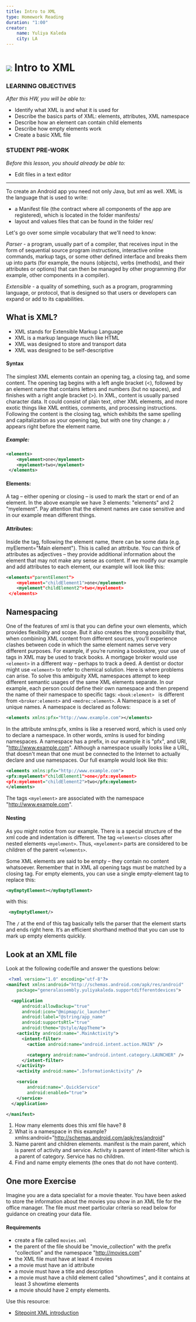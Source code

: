 ```yaml
---
title: Intro to XML
type: Homework Reading
duration: "1:00"
creator:
    name: Yuliya Kaleda
    city: LA
---
```

# ![](https://ga-dash.s3.amazonaws.com/production/assets/logo-9f88ae6c9c3871690e33280fcf557f33.png) Intro to XML

### LEARNING OBJECTIVES
*After this HW, you will be able to:*
- Identify what XML is and what it is used for
- Describe the basics parts of XML: elements, attributes, XML namespace
- Describe how an element can contain child elements
- Describe how empty elements work
- Create a basic XML file

### STUDENT PRE-WORK
*Before this lesson, you should already be able to:*
- Edit files in a text editor


---

To create an Android app you need not only Java, but xml as well. XML is the language that is used to write:

* a Manifest file (the contract where all components of the app are registered), which is located in the folder manifests/
* layout and values files that can be found in the folder res/

Let's go over some simple vocabulary that we'll need to know:

*Parser* - a program, usually part of a compiler, that receives input in the form of sequential source program instructions, interactive online commands, markup tags, or some other defined interface and breaks them up into parts (for example, the nouns (objects), verbs (methods), and their attributes or options) that can then be managed by other programming (for example, other components in a compiler).

*Extensible* - a quality of something, such as a program, programming language, or protocol, that is designed so that users or developers can expand or add to its capabilities.

## What is XML?

* XML stands for Extensible Markup Language
* XML is a markup language much like HTML
* XML was designed to store and transport data
* XML was designed to be self-descriptive

#### Syntax

The simplest XML elements contain an opening tag, a closing tag, and some content. The opening tag begins with a left angle bracket (<),
followed by an element name that contains letters and numbers (but no spaces), and finishes with a right angle bracket (>). In XML,
content is usually parsed character data. It could consist of plain text, other XML elements, and more exotic things like XML entities,
comments, and processing instructions. Following the content is the closing tag, which exhibits the same
spelling and capitalization as your opening tag, but with one tiny change: a `/` appears right before the element name.

##### Example:

```xml
<elements>
    <myelement>one</myelement>
    <myelement>two</myelement>
 </elements>
 ```

#### Elements:

A tag – either opening or closing – is used to mark the start or end of an element. In the above example we have 3 elements: "elements" and 2 "myelement". Pay attention that the element names are case sensitive and in our example mean different things.

#### Attributes:

Inside the tag, following the element name, there can be some data (e.g. myElement="Main element"). This is called an attribute.
You can think of attributes as adjectives – they provide additional information about the element that may not make any sense as content.
If we modify our example and add attributes to each element, our example will look like this:

```xml
<elements="parentElement">
    <myelement="childElement1">one</myelement>
    <myelement"childElement2">two</myelement>
 </elements>
 ```

## Namespacing

 One of the features of xml is that you can define your own elements, which provides flexibility and scope. But it also creates the strong possibility that, when combining XML content from different sources, you’ll experience clashes between code in which the same element names serve very different purposes. For example, if you’re running a bookstore, your use of <element> tags in XML may be used to track books. A mortgage broker would use ```<element>``` in a different way – perhaps to track a deed. A dentist or doctor might use ```<element>``` to refer to chemical solution. Here is where problems can arise. To solve this ambiguity XML namespaces attempt to keep different semantic usages of the same XML elements separate. In our example, each person could define their own namespace and then prepend the name of their namespace to specific tags:  ```<book:element> ``` is different from ```<broker:element>``` and ```<medrec:element>```. A Namespace is a set of unique names. A namespace is declared as follows:

 ```xml
<elements xmlns:pfx="http://www.example.com"></elements>
 ```

In the attribute xmlns:pfx, xmlns is like a reserved word, which is used only to declare a namespace. In other words, xmlns is used for binding namespaces. A namespace has a prefix, in our example it is "pfx", and URI, "http://www.example.com". Although a namespace usually looks like a URL, that doesn't mean that one must be connected to the Internet to actually declare and use namespaces. Our full example would look like this:

 ```xml
<elements xmlns:pfx="http://www.example.com">
 <pfx:myelement="childElement1">one</pfx:myelement>
 <pfx:myelement="childElement2">two</pfx:myelement>
</elements>
 ```
The tags ```<myelement>``` are associated with the namespace "http://www.example.com".

#### Nesting

As you might notice from our example. There is a special structure of the xml code and indentation is different. The tag ```<elements>``` closes after nested elements ```<myelement>```. Thus, ```<myelement>``` parts are considered to be children of the parent ```<elements>```.

Some XML elements are said to be empty – they contain no content whatsoever. Remember that in XML all opening tags must be matched by a closing tag. For empty elements, you can use a single empty-element tag to replace this:

 ```xml
<myEmptyElement></myEmptyElement>
 ```

 with this:

```xml
 <myEmptyElement/>
 ```
The `/` at the end of this tag basically tells the parser that the element starts and ends right here. It’s an efficient shorthand method that you can use to mark up empty elements quickly.



## Look at an XML file

Look at the following code/file and answer the questions below:  

```xml
 <?xml version="1.0" encoding="utf-8"?>
<manifest xmlns:android="http://schemas.android.com/apk/res/android"
    package="generalassembly.yuliyakaleda.supportdifferentdevices">

  <application
      android:allowBackup="true"
      android:icon="@mipmap/ic_launcher"
      android:label="@string/app_name"
      android:supportsRtl="true"
      android:theme="@style/AppTheme">
    <activity android:name=".MainActivity">
      <intent-filter>
        <action android:name="android.intent.action.MAIN" />

        <category android:name="android.intent.category.LAUNCHER" />
      </intent-filter>
    </activity>
    <activity android:name=".InformationActivity" />

    <service
        android:name=".QuickService"
        android:enabled="true">
    </service>
  </application>

</manifest>
```

 1. How many elements does this xml file have?
 	8
 2. What is a namespace in this example?
 	xmlns:android="http://schemas.android.com/apk/res/android"
 3. Name parent and children elements.
 	manifest is the main parent, which is parent of activity and service. Activity is parent of intent-filter which is a parent of category. Service has no children. 
 4. Find and name empty elements (the ones that do not have content).
 	<activity android:name=".InformationActivity" />
 	<action android:name="android.intent.action.MAIN" />
 	<category android:name="android.intent.category.LAUNCHER" />


 ## One more Exercise

 Imagine you are a data specialist for a movie theater. You have been asked to store the information about the movies you show in an XML file for the office manager. The file must meet particular criteria so read below for guidance on creating your data file.   

 #### Requirements  
 - create a file called `movies.xml`
 - the parent of the file should be "movie_collection" with the prefix "collection" and the namespace "http://movies.com"
 - the XML file must have at least 4 movies
 - a movie must have an id attribute
 - a movie must have a title and description
 - a movie must have a child element called "showtimes", and it contains at least 3 showtime elements
 - a movie should have 2 empty elements.  

Use this resource:
 - [Sitepoint XML introduction](http://www.sitepoint.com/really-good-introduction-xml/)
